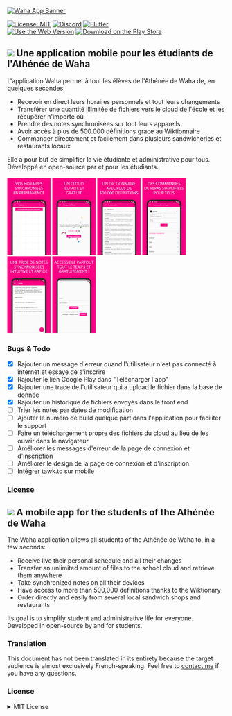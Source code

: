 [<img src="https://wahadl.web.app/ressources/img/repoheader.png" alt="Waha App Banner" width="200px">](https://wahadl.web.app/)

[![License: MIT](https://img.shields.io/badge/License-MIT-green.svg)](https://wylarel.com/mit/)
[![Discord](https://img.shields.io/badge/Chat-Discord-blue)](https://discord.gg/7qvmeh2)
[![Flutter](https://img.shields.io/badge/Made%20with-Flutter-orange)](https://flutter.dev/)<br>
[![Use the Web Version](https://img.shields.io/badge/Use%20the-Web%20version-%23fb0085)](https://wahadl.web.app/)
[![Download on the Play Store](https://img.shields.io/badge/Download%20on%20the-Play%20Store-%23fb0085)](https://play.google.com/store/apps/details?id=com.wylarel.waha)

## <img src="https://raw.githubusercontent.com/hjnilsson/country-flags/master/svg/fr.svg" height="17px"> Une application mobile pour les étudiants de l'Athénée de Waha
L'application Waha permet à tout les élèves de l'Athénée de Waha de, en quelques secondes:
- Recevoir en direct leurs horaires personnels et tout leurs changements
- Transférer une quantité illimitée de fichiers vers le cloud de l'école et les récupérer n'importe où
- Prendre des notes synchronisées sur tout leurs appareils
- Avoir accès à plus de 500.000 définitions grace au Wiktionnaire
- Commander directement et facilement dans plusieurs sandwicheries et restaurants locaux

Elle a pour but de simplifier la vie étudiante et administrative pour tous. Développé en open-source par et pour les étudiants.
<br><br>
<img src="https://raw.githubusercontent.com/WahaDevs/WahaApplication/master/assets/screenshot_vertical_01.png" alt="Waha App Screenshot" width="100px">
<img src="https://raw.githubusercontent.com/WahaDevs/WahaApplication/master/assets/screenshot_vertical_02.png" alt="Waha App Screenshot" width="100px">
<img src="https://raw.githubusercontent.com/WahaDevs/WahaApplication/master/assets/screenshot_vertical_03.png" alt="Waha App Screenshot" width="100px">
<img src="https://raw.githubusercontent.com/WahaDevs/WahaApplication/master/assets/screenshot_vertical_04.png" alt="Waha App Screenshot" width="100px">
<img src="https://raw.githubusercontent.com/WahaDevs/WahaApplication/master/assets/screenshot_vertical_05.png" alt="Waha App Screenshot" width="100px">
<img src="https://raw.githubusercontent.com/WahaDevs/WahaApplication/master/assets/screenshot_vertical_06.png" alt="Waha App Screenshot" width="100px">

### Bugs & Todo
- [x] Rajouter un message d'erreur quand l'utilisateur n'est pas connecté à internet et essaye de s'inscrire
- [x] Rajouter le lien Google Play dans "Télécharger l'app"
- [X] Rajouter une trace de l'utilisateur qui a upload le fichier dans la base de donnée
- [X] Rajouter un historique de fichiers envoyés dans le front end
- [ ] Trier les notes par dates de modification
- [ ] Ajouter le numéro de build quelque part dans l'application pour faciliter le support
- [ ] Faire un téléchargement propre des fichiers du cloud au lieu de les ouvrir dans le navigateur
- [ ] Améliorer les messages d'erreur de la page de connexion et d'inscription
- [ ] Améliorer le design de la page de connexion et d'inscription
- [ ] Intégrer tawk.to sur mobile

### [License](#license)

## <img src="https://raw.githubusercontent.com/hjnilsson/country-flags/master/svg/gb.svg" height="17px"> A mobile app for the students of the Athénée de Waha
The Waha application allows all students of the Athénée de Waha to, in a few seconds:
- Receive live their personal schedule and all their changes
- Transfer an unlimited amount of files to the school cloud and retrieve them anywhere
- Take synchronized notes on all their devices
- Have access to more than 500,000 definitions thanks to the Wiktionary
- Order directly and easily from several local sandwich shops and restaurants

Its goal is to simplify student and administrative life for everyone. Developed in open-source by and for students.

### Translation
This document has not been translated in its entirety because the target audience is almost exclusively French-speaking. Feel free to [contact me](https://www.wylarel.com/) if you have any questions.

### License
<details><summary>MIT License</summary>
<strong>Copyright © 2020 Wylarel</strong>

Permission is hereby granted, free of charge, to any person obtaining a copy of this software and associated documentation files (the "Software"), to deal in the Software without restriction, including without limitation the rights to use, copy, modify, merge, publish, distribute, sublicense, and/or sell copies of the Software, and to permit persons to whom the Software is furnished to do so, subject to the following conditions:

The above copyright notice and this permission notice shall be included in all copies or substantial portions of the Software.

THE SOFTWARE IS PROVIDED "AS IS", WITHOUT WARRANTY OF ANY KIND, EXPRESS OR IMPLIED, INCLUDING BUT NOT LIMITED TO THE WARRANTIES OF MERCHANTABILITY, FITNESS FOR A PARTICULAR PURPOSE AND NONINFRINGEMENT. IN NO EVENT SHALL THE AUTHORS OR COPYRIGHT HOLDERS BE LIABLE FOR ANY CLAIM, DAMAGES OR OTHER LIABILITY, WHETHER IN AN ACTION OF CONTRACT, TORT OR OTHERWISE, ARISING FROM, OUT OF OR IN CONNECTION WITH THE SOFTWARE OR THE USE OR OTHER DEALINGS IN THE SOFTWARE.
</details>
